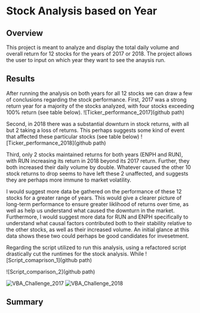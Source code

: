 # Stock Analysis based on Year

## Overview
This project is meant to analyze and display the total daily volume and overall return for 12 stocks for the years of 2017 or 2018. The project allows the user to input on which year they want to see the anaysis run.
## Results
After running the analysis on both years for all 12 stocks we can draw a few of conclusions regarding the stock performance. First, 2017 was a strong return year for a majority of the stocks analyzed, with four stocks exceeding 100% return (see table below).
![Ticker_performance_2017](github path)

Second, in 2018 there was a substantial downturn in stock returns, with all but 2 taking a loss of returns. This perhaps suggests some kind of event that affected these particular stocks (see table below)
![Ticker_performance_2018](github path) 

Third, only 2 stocks maintained returns for both years (ENPH and RUN), with RUN increasing its return in 2018 beyond its 2017 return. Further, they both increased their daily volume by double. Whatever caused the other 10 stock returns to drop seems to have left these 2 unaffected, and suggests they are perhaps more immune to market volatility. 

I would suggest more data be gathered on the performance of these 12 stocks for a greater range of years. This would give a clearer picture of long-term performance to ensure greater liklihood of returns over time, as well as help us understand what caused the downturn in the market. Furthermore, I would suggest more data for RUN and ENPH specifically to understand what causal factors contributed both to their stability relative to the other stocks, as well as their increased volume. An initial glance at this data shows these two could perhaps be good candidates for invesetment. 

Regarding the script utilized to run this analysis, using a refactored script drastically cut the runtimes for the stock analysis. While 
![Script_comaprison_1](github path)

![Script_comparison_2](github path)

![VBA_Challenge_2017](https://github.com/conorwhanson/stock-analysis/blob/main/resources/VBA_Challenge_2017.png)
![VBA_Challenge_2018](https://github.com/conorwhanson/stock-analysis/blob/main/resources/VBA_Challenge_2018.png)
## Summary

